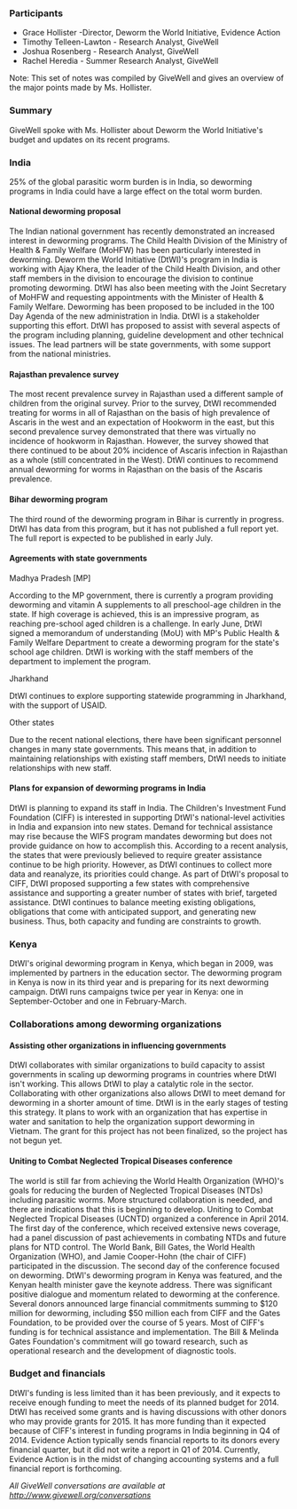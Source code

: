 ### Participants

* Grace Hollister -Director, Deworm the World Initiative, Evidence Action
* Timothy Telleen-Lawton - Research Analyst, GiveWell
* Joshua Rosenberg - Research Analyst, GiveWell
* Rachel Heredia - Summer Research Analyst, GiveWell

Note: This set of notes was compiled by GiveWell and gives an overview of the major points made by Ms. Hollister.

### Summary

GiveWell spoke with Ms. Hollister about Deworm the World Initiative's budget and updates on its recent programs.

### India

25% of the global parasitic worm burden is in India, so deworming programs in India could have a large effect on the total worm burden.

#### National deworming proposal

The Indian national government has recently demonstrated an increased interest in deworming programs. The Child Health Division of the Ministry of Health & Family Welfare (MoHFW) has been particularly interested in deworming. Deworm the World Initiative (DtWI)'s program in India is working with Ajay Khera, the leader of the Child Health Division, and other staff members in the division to encourage the division to continue promoting deworming. DtWI has also been meeting with the Joint Secretary of MoHFW and requesting appointments with the Minister of Health & Family Welfare. Deworming has been proposed to be included in the 100 Day Agenda of the new administration in India. DtWI is a stakeholder supporting this effort. DtWI has proposed to assist with several aspects of the program including planning, guideline development and other technical issues. The lead partners will be state governments, with some support from the national ministries.

#### Rajasthan prevalence survey

The most recent prevalence survey in Rajasthan used a different sample of children from the original survey. Prior to the survey, DtWI recommended treating for worms in all of Rajasthan on the basis of high prevalence of Ascaris in the west and an expectation of Hookworm in the east, but this second prevalence survey demonstrated that there was virtually no incidence of hookworm in Rajasthan. However, the survey showed that there continued to be about 20% incidence of Ascaris infection in Rajasthan as a whole (still concentrated in the West). DtWI continues to recommend annual deworming for worms in Rajasthan on the basis of the Ascaris prevalence.

#### Bihar deworming program

The third round of the deworming program in Bihar is currently in progress. DtWI has data from this program, but it has not published a full report yet. The full report is expected to be published in early July.

#### Agreements with state governments

Madhya Pradesh [MP]

According to the MP government, there is currently a program providing deworming and vitamin A supplements to all preschool-age children in the state. If high coverage is achieved, this is an impressive program, as reaching pre-school aged children is a challenge. In early June, DtWI signed a memorandum of understanding (MoU) with MP's Public Health & Family Welfare Department to create a deworming program for the state's school age children. DtWI is working with the staff members of the department to implement the program.

Jharkhand

DtWI continues to explore supporting statewide programming in Jharkhand, with the support of USAID.

Other states

Due to the recent national elections, there have been significant personnel changes in many state governments. This means that, in addition to maintaining relationships with existing staff members, DtWI needs to initiate relationships with new staff.

#### Plans for expansion of deworming programs in India

DtWI is planning to expand its staff in India. The Children's Investment Fund Foundation (CIFF) is interested in supporting DtWI's national-level activities in India and expansion into new states. Demand for technical assistance may rise because the WIFS program mandates deworming but does not provide guidance on how to accomplish this. According to a recent analysis, the states that were previously believed to require greater assistance continue to be high priority. However, as DtWI continues to collect more data and reanalyze, its priorities could change. As part of DtWI's proposal to CIFF, DtWI proposed supporting a few states with comprehensive assistance and supporting a greater number of states with brief, targeted assistance. DtWI continues to balance meeting existing obligations, obligations that come with anticipated support, and generating new business. Thus, both capacity and funding are constraints to growth.

### Kenya

DtWI's original deworming program in Kenya, which began in 2009, was implemented by partners in the education sector. The deworming program in Kenya is now in its third year and is preparing for its next deworming campaign. DtWI runs campaigns twice per year in Kenya: one in September-October and one in February-March.

### Collaborations among deworming organizations

#### Assisting other organizations in influencing governments

DtWI collaborates with similar organizations to build capacity to assist governments in scaling up deworming programs in countries where DtWI isn't working. This allows DtWI to play a catalytic role in the sector. Collaborating with other organizations also allows DtWI to meet demand for deworming in a shorter amount of time. DtWI is in the early stages of testing this strategy. It plans to work with an organization that has expertise in water and sanitation to help the organization support deworming in Vietnam. The grant for this project has not been finalized, so the project has not begun yet.

#### Uniting to Combat Neglected Tropical Diseases conference

The world is still far from achieving the World Health Organization (WHO)'s goals for reducing the burden of Neglected Tropical Diseases (NTDs) including parasitic worms. More structured collaboration is needed, and there are indications that this is beginning to develop. Uniting to Combat Neglected Tropical Diseases (UCNTD) organized a conference in April 2014. The first day of the conference, which received extensive news coverage, had a panel discussion of past achievements in combating NTDs and future plans for NTD control. The World Bank, Bill Gates, the World Health Organization (WHO), and Jamie Cooper-Hohn (the chair of CIFF) participated in the discussion. The second day of the conference focused on deworming. DtWI's deworming program in Kenya was featured, and the Kenyan health minister gave the keynote address. There was significant positive dialogue and momentum related to deworming at the conference. Several donors announced large financial commitments summing to $120 million for deworming, including $50 million each from CIFF and the Gates Foundation, to be provided over the course of 5 years. Most of CIFF's funding is for technical assistance and implementation. The Bill & Melinda Gates Foundation's commitment will go toward research, such as operational research and the development of diagnostic tools.

### Budget and financials

DtWI's funding is less limited than it has been previously, and it expects to receive enough funding to meet the needs of its planned budget for 2014. DtWI has received some grants and is having discussions with other donors who may provide grants for 2015. It has more funding than it expected because of CIFF's interest in funding programs in India beginning in Q4 of 2014. Evidence Action typically sends financial reports to its donors every financial quarter, but it did not write a report in Q1 of 2014. Currently, Evidence Action is in the midst of changing accounting systems and a full financial report is forthcoming.

_All GiveWell conversations are available at http://www.givewell.org/conversations_